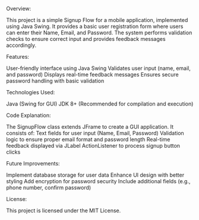 Overview:

This project is a simple Signup Flow for a mobile application, implemented using Java Swing. It provides a basic user registration form where users can enter their Name, Email, and Password. The system performs validation checks to ensure correct input and provides feedback messages accordingly.

Features:

User-friendly interface using Java Swing
Validates user input (name, email, and password)
Displays real-time feedback messages
Ensures secure password handling with basic validation

Technologies Used:

Java (Swing for GUI)
JDK 8+ (Recommended for compilation and execution)


Code Explanation:

The SignupFlow class extends JFrame to create a GUI application. It consists of:
Text fields for user input (Name, Email, Password)
Validation logic to ensure proper email format and password length
Real-time feedback displayed via JLabel
ActionListener to process signup button clicks

Future Improvements:

Implement database storage for user data
Enhance UI design with better styling
Add encryption for password security
Include additional fields (e.g., phone number, confirm password)


License:

This project is licensed under the MIT License.
